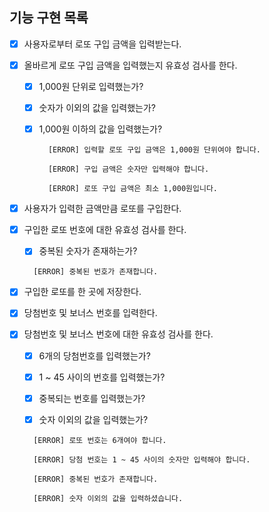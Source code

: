 ## 기능 구현 목록

- [x] 사용자로부터 로또 구입 금액을 입력받는다.

- [x] 올바르게 로또 구입 금액을 입력했는지 유효성 검사를 한다.

  - [x] 1,000원 단위로 입력했는가?

  - [x] 숫자가 이외의 값을 입력했는가?

  - [x] 1,000원 이하의 값을 입력했는가?

    ```
      [ERROR] 입력할 로또 구입 금액은 1,000원 단위여야 합니다.

      [ERROR] 구입 금액은 숫자만 입력해야 합니다.

      [ERROR] 로또 구입 금액은 최소 1,000원입니다.

    ```

- [x] 사용자가 입력한 금액만큼 로또를 구입한다.

- [x] 구입한 로또 번호에 대한 유효성 검사를 한다.

  - [x] 중복된 숫자가 존재하는가?

  ```
    [ERROR] 중복된 번호가 존재합니다.
  ```

- [x] 구입한 로또를 한 곳에 저장한다.

- [x] 당첨번호 및 보너스 번호를 입력한다.

- [x] 당첨번호 및 보너스 번호에 대한 유효성 검사를 한다.

  - [x] 6개의 당첨번호를 입력했는가?

  - [x] 1 ~ 45 사이의 번호를 입력했는가?

  - [x] 중복되는 번호를 입력했는가?

  - [x] 숫자 이외의 값을 입력했는가?

  ```
    [ERROR] 로또 번호는 6개여야 합니다.

    [ERROR] 당첨 번호는 1 ~ 45 사이의 숫자만 입력해야 합니다.

    [ERROR] 중복된 번호가 존재합니다.

    [ERROR] 숫자 이외의 값을 입력하셨습니다.

  ```
